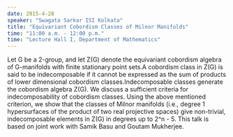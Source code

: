 ```yaml
---
date: 2015-4-28
speaker: "Swagata Sarkar ISI Kolkata"
title: "Equivariant Cobordism Classes of Milnor Manifolds"
time: "11:00 a.m. - 12:00 p.m." 
time: "Lecture Hall I, Department of Mathematics"
---
```

Let G be a 2-group, and let Z(G) denote the equivariant cobordism algebra of G-manifolds with finite stationary point sets.A cobordism class in Z(G) is said to be indecomposable if it cannot be expressed as the sum of products of lower dimensional cobordism classes.Indecomposable classes generate the cobordism algebra Z(G). We discuss a sufficient criteria for indecomposability of cobordism classes. Using the above mentioned criterion, we show that the classes of Milnor manifolds (i.e., degree 1 hypersurfaces of the product of two real projective spaces) give non-trivial, indecomposable elements in Z(G) in degrees up to 2^n - 5. This talk is based on joint work with Samik Basu and Goutam Mukherjee.
